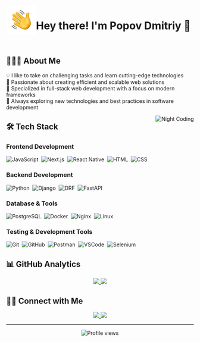 <img alt="Night Coding" src="https://raw.githubusercontent.com/AVS1508/AVS1508/master/assets/Hand%20Wave.gif" width='80' align="left"/>

# Hey there! I'm Popov Dmitriy 👋

<br>

## 👨🏻‍💻 About Me

💡 I like to take on challenging tasks and learn cutting-edge technologies\
🎯 Passionate about creating efficient and scalable web solutions\
🧡 Specialized in full-stack web development with a focus on modern frameworks\
🚀 Always exploring new technologies and best practices in software development

<img alt="Night Coding" src="https://raw.githubusercontent.com/abhisheknaiidu/abhisheknaiidu/master/code.gif" align="right" height="220"/>

## 🛠 Tech Stack

### Frontend Development
![JavaScript](https://img.shields.io/badge/-JavaScript-05122A?style=flat&logo=javascript)&nbsp;
![Next.js](https://img.shields.io/badge/-Next.js%2014-05122A?style=flat&logo=next.js)&nbsp;
![React Native](https://img.shields.io/badge/-React%20Native-05122A?style=flat&logo=react)&nbsp;
![HTML](https://img.shields.io/badge/-HTML-05122A?style=flat&logo=HTML5)&nbsp;
![CSS](https://img.shields.io/badge/-CSS-05122A?style=flat&logo=CSS3&logoColor=1572B6)&nbsp;

### Backend Development
![Python](https://img.shields.io/badge/-Python-05122A?style=flat&logo=python)&nbsp;
![Django](https://img.shields.io/badge/-Django-05122A?style=flat&logo=django&logoColor=092E20)&nbsp;
![DRF](https://img.shields.io/badge/-Django%20REST-05122A?style=flat&logo=django&logoColor=092E20)&nbsp;
![FastAPI](https://img.shields.io/badge/-FastAPI-05122A?style=flat&logo=fastapi)&nbsp;

### Database & Tools
![PostgreSQL](https://img.shields.io/badge/-PostgreSQL-05122A?style=flat&logo=postgresql)&nbsp;
![Docker](https://img.shields.io/badge/-Docker-05122A?style=flat&logo=docker)&nbsp;
![Nginx](https://img.shields.io/badge/-Nginx-05122A?style=flat&logo=nginx&logoColor=009639)&nbsp;
![Linux](https://img.shields.io/badge/-Linux-05122A?style=flat&logo=linux)&nbsp;

### Testing & Development Tools
![Git](https://img.shields.io/badge/-Git-05122A?style=flat&logo=git)&nbsp;
![GitHub](https://img.shields.io/badge/-GitHub-05122A?style=flat&logo=github)&nbsp;
![Postman](https://img.shields.io/badge/-Postman-05122A?style=flat&logo=postman)&nbsp;
![VSCode](https://img.shields.io/badge/-VS%20Code-05122A?style=flat&logo=visual-studio-code&logoColor=007ACC)&nbsp;
![Selenium](https://img.shields.io/badge/-Selenium-05122A?style=flat&logo=selenium)&nbsp;

## 📊 GitHub Analytics

<p align="center">
<a href="https://github.com/deymonster">
  <img height="180em" src="https://github-readme-stats-eight-theta.vercel.app/api?username=deymonster&show_icons=true&theme=tokyonight&include_all_commits=true&count_private=true"/>
  <img height="180em" src="https://github-readme-stats-eight-theta.vercel.app/api/top-langs/?username=deymonster&layout=compact&langs_count=8&theme=tokyonight"/>
</a>
</p>

## 🤝🏻 Connect with Me

<p align="center">
  <a href="mailto:deymonster@gmail.com">
    <img src="https://img.shields.io/badge/-deymonster@gmail.com-D14836?style=flat&logo=Gmail&logoColor=white"/>
  </a>
  <a href="https://t.me/Deymonster">
    <img src="https://img.shields.io/badge/-@Deymonster-26A5E4?style=flat&logo=Telegram&logoColor=white"/>
  </a>
</p>

---
<p align="center">
  <img src="https://komarev.com/ghpvc/?username=deymonster&color=blueviolet&style=flat-square&label=Profile+Views" alt="Profile views"/>
</p>
